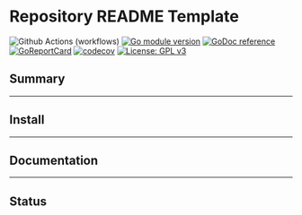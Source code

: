 
# Repository README Template

<!-- This is a README template used as a basis for most repositories hosted here. -->
<!-- This repository has two branches: -->
<!-- main      - Contains the README and other default files -->
<!-- assets    - A branch used to store content such as documentation and files/contents -->

<!-- Badges -->

<!-- Assuming the majority of them being written in Go, most of the badges below -->
<!-- are dedicated to Go things. -->
![Github Actions (workflows)](https://github.com/:user/:repo/workflows/:workflow-name/badge.svg?branch=:branch-name)
[![Go module version](https://img.shields.io/github/go-mod/go-version/gomods/athens.svg)](https://github.com/:user/:repo)
[![GoDoc reference](https://img.shields.io/badge/godoc-reference-blue.svg)](https://godoc.org/:user/go/:repo)
[![GoReportCard](https://goreportcard.com/badge/github.com/:user/:repo)](https://goreportcard.com/report/github.com/:user/:repo)
[![codecov](https://codecov.io/gh/:user/:repo/:branch/master/:path/:tofile.svg)](https://codecov.io/gh/:user/:repo)
[![License: GPL v3](https://img.shields.io/badge/License-GPLv3-blue.svg)](https://www.gnu.org/licenses/gpl-3.0)

## Summary

-----

## Install

-----

## Documentation

-----

## Status
